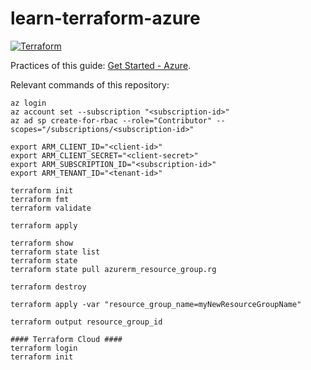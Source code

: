 # learn-terraform-azure

[![Terraform](https://github.com/azure-pocs/learn-terraform-azure/actions/workflows/terraform.yml/badge.svg)](https://github.com/azure-pocs/learn-terraform-azure/actions/workflows/terraform.yml)

Practices of this guide: [Get Started - Azure](https://developer.hashicorp.com/terraform/tutorials/azure-get-started).

Relevant commands of this repository:
```shell
az login
az account set --subscription "<subscription-id>"
az ad sp create-for-rbac --role="Contributor" --scopes="/subscriptions/<subscription-id>"

export ARM_CLIENT_ID="<client-id>"
export ARM_CLIENT_SECRET="<client-secret>"
export ARM_SUBSCRIPTION_ID="<subscription-id>"
export ARM_TENANT_ID="<tenant-id>"

terraform init
terraform fmt
terraform validate

terraform apply

terraform show
terraform state list
terraform state
terraform state pull azurerm_resource_group.rg

terraform destroy

terraform apply -var "resource_group_name=myNewResourceGroupName"

terraform output resource_group_id

#### Terraform Cloud ####
terraform login
terraform init

```